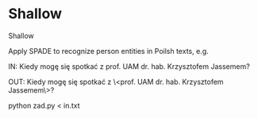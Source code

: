 Shallow
=======

Shallow

Apply SPADE to recognize person entities in Poilsh texts, e.g.

IN: Kiedy mogę się spotkać z prof. UAM dr. hab. Krzysztofem Jassemem?

OUT: Kiedy mogę się spotkać z \\\<prof. UAM dr. hab. Krzysztofem Jassemem\\\>?

python zad.py < in.txt